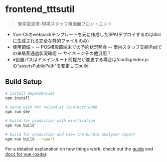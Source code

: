# frontend_tttsutil

> 東京電波塔-現場スタッフ用画面フロントエンド
- Vue-Cliのwebpackテンプレートを元に作成したSPA(デプロイするのはdistに生成される完全な静的ファイルのみ)
- 使用領域 = 
-- POS横設置端末での予約状況照会
-- 案内スタッフ支給iPadでの来塔客通過状況確認
-- サイネージその他汎用？
- ※設置パスはドメインルート前提だが変更する場合は/config/index.jsの"assetsPublicPath"を変更してbuild

## Build Setup

``` bash
# install dependencies
npm install

# serve with hot reload at localhost:8080
npm run dev

# build for production with minification
npm run build

# build for production and view the bundle analyzer report
npm run build --report
```

For a detailed explanation on how things work, check out the [guide](http://vuejs-templates.github.io/webpack/) and [docs for vue-loader](http://vuejs.github.io/vue-loader).
